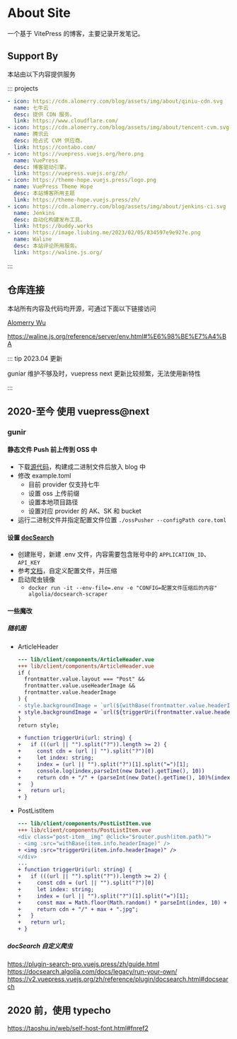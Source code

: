 # About Site

一个基于 VitePress 的博客，主要记录开发笔记。

## Support By

本站由以下内容提供服务

::: projects

```yaml
- icon: https://cdn.alomerry.com/blog/assets/img/about/qiniu-cdn.svg
  name: 七牛云
  desc: 提供 CDN 服务。
  link: https://www.cloudflare.com/
- icon: https://cdn.alomerry.com/blog/assets/img/about/tencent-cvm.svg
  name: 腾讯云
  desc: 抢占式 CVM 供应商。
  link: https://contabo.com/
- icon: https://vuepress.vuejs.org/hero.png
  name: VuePress
  desc: 博客驱动引擎。
  link: https://vuepress.vuejs.org/zh/
- icon: https://theme-hope.vuejs.press/logo.png
  name: VuePress Theme Hope
  desc: 本站博客所用主题
  link: https://theme-hope.vuejs.press/zh/
- icon: https://cdn.alomerry.com/blog/assets/img/about/jenkins-ci.svg
  name: Jenkins
  desc: 自动化构建发布工具。
  link: https://buddy.works
- icon: https://image.liubing.me/2023/02/05/834597e9e927e.png
  name: Waline
  desc: 本站评论所用服务。
  link: https://waline.js.org/
```

:::

## 仓库连接

本站所有内容及代码均开源，可通过下面以下链接访问

[Alomerry Wu](https://github.com/alomerry)


https://waline.js.org/reference/server/env.html#%E6%98%BE%E7%A4%BA

::: tip 2023.04 更新

guniar 维护不够及时，vuepress next 更新比较频繁，无法使用新特性

:::


## 2020-至今 使用 vuepress@next

### gunir

#### 静态文件 Push 前上传到 OSS 中

- 下载[源代码](https://github.com/alomerry/ossPusher)，构建成二进制文件后放入 blog 中
- 修改 example.toml
  - 目前 provider 仅支持七牛
  - 设置 oss 上传前缀
  - 设置本地项目路径
  - 设置对应 provider 的 AK、SK 和 bucket
- 运行二进制文件并指定配置文件位置 `./ossPusher --configPath core.toml`

#### 设置 [docSearch](https://docsearch.algolia.com/docs/legacy/run-your-own/)

- 创建账号，新建 .env 文件，内容需要包含账号中的 `APPLICATION_ID`、`API_KEY`
- 参考[文档](https://docsearch.algolia.com/docs/legacy/config-file/)，自定义配置文件，并压缩
- 启动爬虫镜像
  - `docker run -it --env-file=.env -e "CONFIG=配置文件压缩后的内容" algolia/docsearch-scraper`

#### 一些魔改

##### 随机图

- ArticleHeader
  ```diff
  --- lib/client/components/ArticleHeader.vue
  +++ lib/client/components/ArticleHeader.vue
  if (
    frontmatter.value.layout === "Post" &&
    frontmatter.value.useHeaderImage &&
    frontmatter.value.headerImage
  ) {
  - style.backgroundImage = `url(${withBase(frontmatter.value.headerImage)})`;
  + style.backgroundImage = `url(${triggerUri(frontmatter.value.headerImage)})`
  }
  return style;

  + function triggerUri(url: string) {
  +   if (((url || "").split("?")).length >= 2) {
  +     const cdn = (url || "").split("?")[0]
  +     let index: string;
  +     index = (url || "").split("?")[1].split("=")[1];
  +     console.log(index,parseInt(new Date().getTime(), 10))
  +     return cdn + "/" + (parseInt(new Date().getTime(), 10)%(index+1)) + ".jpg";
  +   }
  +   return url;
  + }
  ```
- PostListItem
  ```diff
  --- lib/client/components/PostListItem.vue
  +++ lib/client/components/PostListItem.vue
  <div class="post-item__img" @click="$router.push(item.path)">
  - <img :src="withBase(item.info.headerImage)" />
  + <img :src="triggerUri(item.info.headerImage)" />
  </div>
  ...
  + function triggerUri(url: string) {
  +   if (((url || "").split("?")).length >= 2) {
  +     const cdn = (url || "").split("?")[0]
  +     let index: string;
  +     index = (url || "").split("?")[1].split("=")[1];
  +     const max = Math.floor(Math.random() * parseInt(index, 10) + 1);
  +     return cdn + "/" + max + ".jpg";
  +   }
  +   return url;
  + }
  ```

##### docSearch 自定义爬虫

https://plugin-search-pro.vuejs.press/zh/guide.html
https://docsearch.algolia.com/docs/legacy/run-your-own/
https://v2.vuepress.vuejs.org/zh/reference/plugin/docsearch.html#docsearch


## 2020 前，使用 typecho

https://taoshu.in/web/self-host-font.html#fnref2